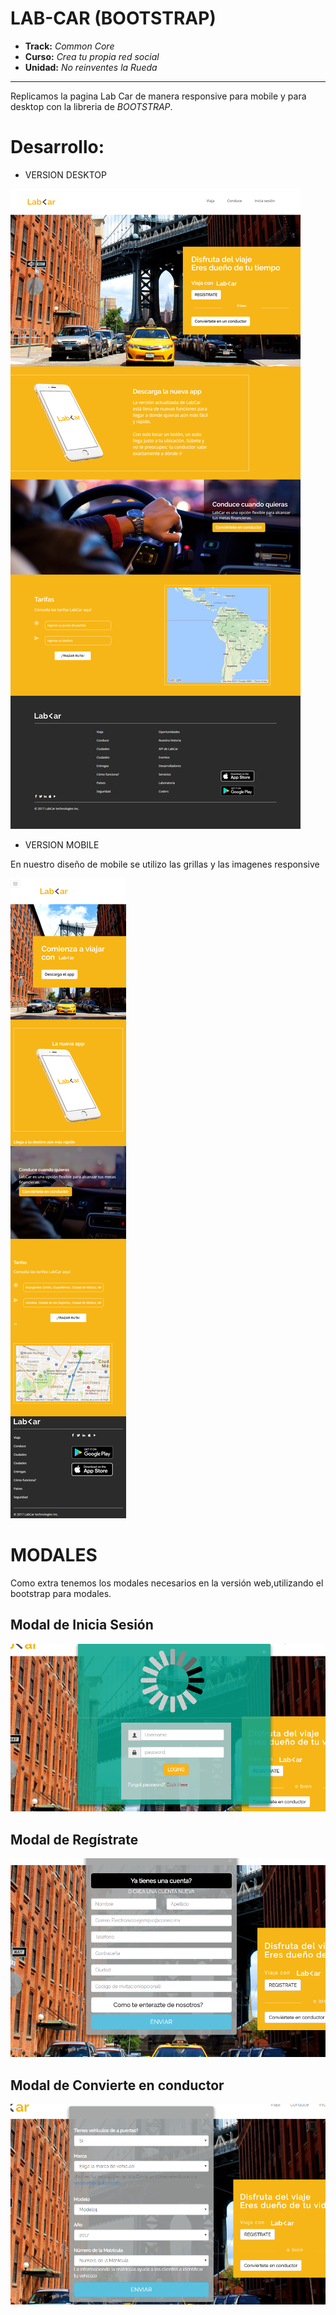 # LAB-CAR (BOOTSTRAP)

* **Track:** _Common Core_
* **Curso:** _Crea tu propia red social_
* **Unidad:** _No reinventes la Rueda_

***

Replicamos la pagina Lab Car de manera responsive para mobile y para desktop con la libreria de *BOOTSTRAP*.

# Desarrollo:
*  VERSION DESKTOP

![DESKTOP](assets/images/desktop.png)

*  VERSION MOBILE

En nuestro diseño de mobile se utilizo las grillas y las imagenes responsive

![MOBIL](assets/images/movil.png)

# MODALES

Como extra tenemos los modales necesarios en la versión web,utilizando el bootstrap para modales.

## Modal de Inicia Sesión 

![MOBIL](assets/images/log.png)

## Modal de Regístrate


![MOBIL](assets/images/reg.png)

## Modal de Convierte en conductor

![MOBIL](assets/images/cond.png)